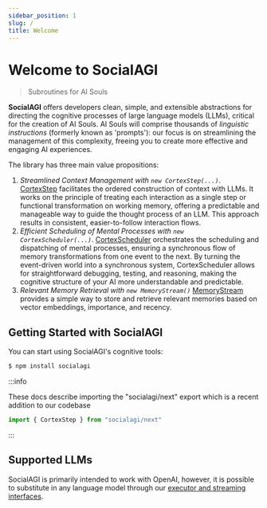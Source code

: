```yaml
---
sidebar_position: 1
slug: /
title: Welcome
---
```


# Welcome to SocialAGI

> Subroutines for AI Souls

**SocialAGI** offers developers clean, simple, and extensible abstractions for directing the cognitive processes of large language models (LLMs), critical for the creation of AI Souls. AI Souls will comprise thousands of _linguistic instructions_ (formerly known as 'prompts'): our focus is on streamlining the management of this complexity, freeing you to create more effective and engaging AI experiences.

The library has three main value propositions:

1. _Streamlined Context Management with `new CortexStep(...)`_. [CortexStep](/CortexStep/intro) facilitates the ordered construction of context with LLMs. It works on the principle of treating each interaction as a single step or functional transformation on working memory, offering a predictable and manageable way to guide the thought process of an LLM. This approach results in consistent, easier-to-follow interaction flows.
1. _Efficient Scheduling of Mental Processes with `new CortexScheduler(...)`_. [CortexScheduler](/CortexScheduler/intro) orchestrates the scheduling and dispatching of mental processes, ensuring a synchronous flow of memory transformations from one event to the next. By turning the event-driven world into a synchronous system, CortexScheduler allows for straightforward debugging, testing, and reasoning, making the cognitive structure of your AI more understandable and predictable.
2. _Relevant Memory Retrieval with `new MemoryStream()`_ [MemoryStream](/Memory/intro) provides a simple way to store and retrieve relevant memories based on vector embeddings, importance, and recency.

## Getting Started with SocialAGI

You can start using SocialAGI's cognitive tools:

```bash
$ npm install socialagi
```

:::info

These docs describe importing the "socialagi/next" export which is a recent addition to our codebase
```typescript
import { CortexStep } from "socialagi/next"
```

:::

## Supported LLMs

SocialAGI is primarily intended to work with OpenAI, however, it is possible to substitute in any language model through our [executor and streaming interfaces](/languageModels).
